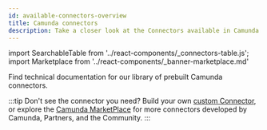 ```yaml
---
id: available-connectors-overview
title: Camunda connectors
description: Take a closer look at the Connectors available in Camunda 8.
---
```


import SearchableTable from '../react-components/\_connectors-table.js';
import Marketplace from '../react-components/\_banner-marketplace.md'

Find technical documentation for our library of prebuilt Camunda connectors.

<SearchableTable />

:::tip
Don't see the connector you need? Build your own [custom Connector](/components/connectors/custom-built-connectors/build-connector.md), or explore the [Camunda MarketPlace](https://marketplace.camunda.com/) for more connectors developed by Camunda, Partners, and the Community.
:::

<Marketplace/>

